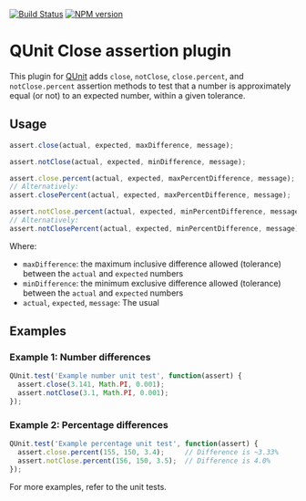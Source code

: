 [![Build Status](https://travis-ci.org/JamesMGreene/qunit-assert-close.svg?branch=master)](https://travis-ci.org/JamesMGreene/qunit-assert-close) [![NPM version](https://badge.fury.io/js/qunit-assert-close.svg)](https://www.npmjs.com/package/qunit-assert-close)

# QUnit Close assertion plugin

This plugin for [QUnit](https://github.com/jquery/qunit) adds `close`, `notClose`, `close.percent`, and `notClose.percent`
assertion methods to test that a number is approximately equal (or not) to an expected number, within a given tolerance.

## Usage

```js
assert.close(actual, expected, maxDifference, message);

assert.notClose(actual, expected, minDifference, message);

assert.close.percent(actual, expected, maxPercentDifference, message);
// Alternatively:
assert.closePercent(actual, expected, maxPercentDifference, message);

assert.notClose.percent(actual, expected, minPercentDifference, message);
// Alternatively:
assert.notClosePercent(actual, expected, minPercentDifference, message);
```

Where:
 - `maxDifference`: the maximum inclusive difference allowed (tolerance) between the `actual` and `expected` numbers
 - `minDifference`: the minimum exclusive difference allowed (tolerance) between the `actual` and `expected` numbers
 - `actual`, `expected`, `message`: The usual

## Examples

### Example 1: Number differences
```js
QUnit.test('Example number unit test', function(assert) {
  assert.close(3.141, Math.PI, 0.001);
  assert.notClose(3.1, Math.PI, 0.001);
});
```

### Example 2: Percentage differences
```js
QUnit.test('Example percentage unit test', function(assert) {
  assert.close.percent(155, 150, 3.4);     // Difference is ~3.33%
  assert.notClose.percent(156, 150, 3.5);  // Difference is 4.0%
});
```

For more examples, refer to the unit tests.
